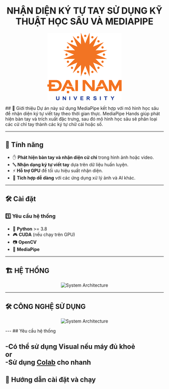 <h1 align="center">NHẬN DIỆN KÝ TỰ TAY SỬ DỤNG KỸ THUẬT HỌC SÂU VÀ MEDIAPIPE</h1>

<div align="center">

</p>

![Made by AIoTLab](https://github.com/nguyenhongson05/Nhan-dien-dem-so-ngon-tay/blob/main/dnu.png?raw=true)
</div>
## 📌 Giới thiệu  
Dự án này sử dụng MediaPipe kết hợp với mô hình học sâu để nhận diện ký tự viết tay theo thời gian thực. MediaPipe Hands giúp phát hiện bàn tay và trích xuất đặc trưng, sau đó mô hình học sâu sẽ phân loại các cử chỉ tay thành các ký tự chữ cái hoặc số.

---  
## 🎯 Tính năng  
- ✋ **Phát hiện bàn tay và nhận diện cử chỉ** trong hình ảnh hoặc video.
- 🔤 **Nhận dạng ký tự viết tay** dựa trên dữ liệu huấn luyện.
- ⚡ **Hỗ trợ GPU** để tối ưu hiệu suất nhận diện.
- 🔗 **Tích hợp dễ dàng** với các ứng dụng xử lý ảnh và AI khác.

--- 
## 🛠️ Cài đặt  
### 1️⃣ Yêu cầu hệ thống  
- 🐍 **Python** >= 3.8  
- 🎮 **CUDA** (nếu chạy trên GPU)  
- 📷 **OpenCV**  
- 🤖 **MediaPipe**
---
## 🏗️ HỆ THỐNG
<p align="center">
  <img src="" alt="System Architecture" width="800"/>
</p>

---
## 🛠️ CÔNG NGHỆ SỬ DỤNG

<div align="center">

<p align="center">
  <img src="" alt="System Architecture" width="800"/>
</p>
</div>
---
##  Yêu cầu hệ thống

-Có thể sử dụng Visual nếu máy đủ khoẻ 
<br>
or
<br>
-Sử dụng <a href="https://colab.google/" target="_blank">Colab</a> cho nhanh
---
## 🚀 Hướng dẫn cài đặt và chạy
